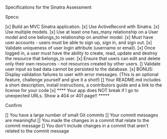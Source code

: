 Specifications for the Sinatra Assessment

Specs:

[x] Build an MVC Sinatra application.
[x] Use ActiveRecord with Sinatra.
[x] Use multiple models.
[x] Use at least one has_many relationship on a User model and one belongs_to relationship on another model.
[x] Must have user accounts - users must be able to sign up, sign in, and sign out.
[x] Validate uniqueness of user login attribute (username or email).
[x] Once logged in, a user must have the ability to create, read, update and destroy the resource that belongs_to user.
[x] Ensure that users can edit and delete only their own resources - not resources created by other users.
[] Validate user input so bad data cannot be persisted to the database.
[x] BONUS: Display validation failures to user with error messages. (This is an optional feature, challenge yourself and give it a shot!)
[] Your README.md includes a short description, install instructions, a contributors guide and a link to the license for your code
[x] **** Your app does NOT break if I go to unexpected URLs. Show a 404 or 401 page!! *****



Confirm

[] You have a large number of small Git commits
[] Your commit messages are meaningful
[] You made the changes in a commit that relate to the commit message
[] You don't include changes in a commit that aren't related to the commit message